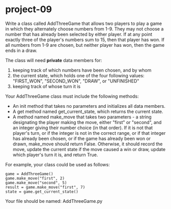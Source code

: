 # project-09

Write a class called AddThreeGame that allows two players to play a game in which they alternately choose numbers from 1-9.  They may not choose a number that has already been selected by either player.  If at any point exactly three of the player's numbers sum to 15, then that player has won.  If all numbers from 1-9 are chosen, but neither player has won, then the game ends in a draw.

The class will need **private** data members for:
1. keeping track of which numbers have been chosen, and by whom
2. the current state, which holds one of the four following values: "FIRST_WON", "SECOND_WON", "DRAW", or "UNFINISHED"
3. keeping track of whose turn it is

Your AddThreeGame class must include the following methods:
* An init method that takes no parameters and initializes all data members.
* A get method named get_current_state, which returns the current state.
* A method named make_move that takes two parameters - a string designating the player making the move, either "first" or "second", and an integer giving their number choice (in that order).  If it is not that player's turn, or if the integer is not in the correct range, or if that integer has already been chosen, or if the game has already been won or drawn, make_move should return False.  Otherwise, it should record the move, update the current state if the move caused a win or draw, update which player's turn it is, and return True.

For example, your class could be used as follows:
```
game = AddThreeGame()
game.make_move("first", 2)
game.make_move("second", 5)
result = game.make_move("first", 7)
state = game.get_current_state()
```
Your file should be named: AddThreeGame.py
